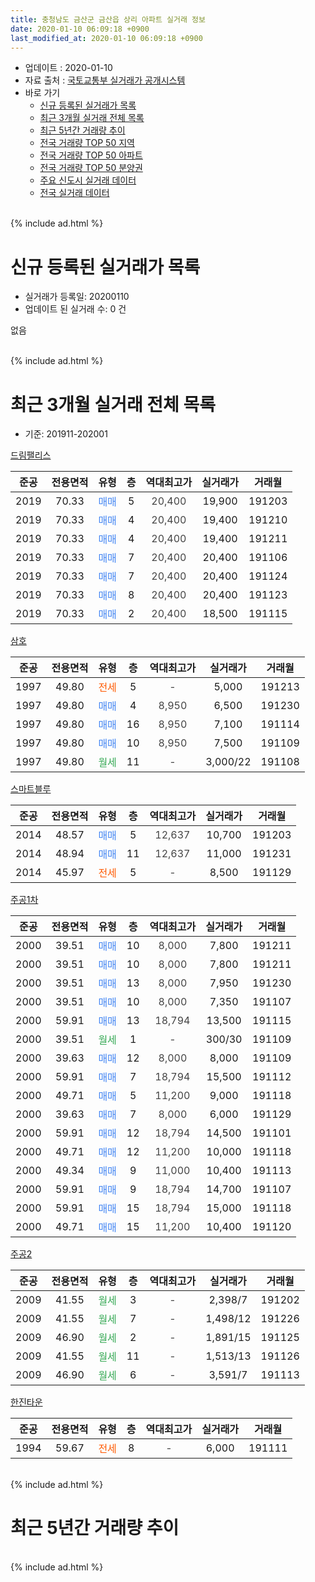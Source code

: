 ```yaml
---
title: 충청남도 금산군 금산읍 상리 아파트 실거래 정보
date: 2020-01-10 06:09:18 +0900
last_modified_at: 2020-01-10 06:09:18 +0900
---
```


* 업데이트 : 2020-01-10
* 자료 출처 : [국토교통부 실거래가 공개시스템](http://rt.molit.go.kr)
* 바로 가기
    * [신규 등록된 실거래가 목록](#신규-등록된-실거래가-목록)
    * [최근 3개월 실거래 전체 목록](#최근-3개월-실거래-전체-목록)
    * [최근 5년간 거래량 추이](#최근-5년간-거래량-추이)
    * [전국 거래량 TOP 50 지역](https://inasie.github.io/apt-trade-info/최근-3개월-전국에서-가장-거래가-많이-발생한-지역)
    * [전국 거래량 TOP 50 아파트](https://inasie.github.io/apt-trade-info/최근-3개월-전국에서-가장-거래가-많이-발생한-아파트)
    * [전국 거래량 TOP 50 분양권](https://inasie.github.io/apt-trade-info/최근-3개월-전국에서-가장-거래가-많이-발생한-분양권)
    * [주요 신도시 실거래 데이터](https://inasie.github.io/apt-trade-info/주요-신도시)
    * [전국 실거래 데이터](https://inasie.github.io/apt-trade-info/전국)
<br>
{% include ad.html %}
<br>

# 신규 등록된 실거래가 목록
* 실거래가 등록일: 20200110
* 업데이트 된 실거래 수: 0 건

없음

<br>
{% include ad.html %}
<br>

# 최근 3개월 실거래 전체 목록
* 기준: 201911-202001


[드림팰리스](https://search.naver.com/search.naver?query=%EC%B6%A9%EC%B2%AD%EB%82%A8%EB%8F%84+%EA%B8%88%EC%82%B0%EA%B5%B0+%EA%B8%88%EC%82%B0%EC%9D%8D+%EC%83%81%EB%A6%AC+%EB%93%9C%EB%A6%BC%ED%8C%B0%EB%A6%AC%EC%8A%A4)

|준공|전용면적|유형|층|역대최고가|실거래가|거래월|
|:---:|:---:|:---:|:---:|:---:|:---:|:---:|
|2019|70.33|<span style="color:#4285f3">매매</span>|5|<span style="color:#444444">20,400</span>|19,900|191203|
|2019|70.33|<span style="color:#4285f3">매매</span>|4|<span style="color:#444444">20,400</span>|19,400|191210|
|2019|70.33|<span style="color:#4285f3">매매</span>|4|<span style="color:#444444">20,400</span>|19,400|191211|
|2019|70.33|<span style="color:#4285f3">매매</span>|7|<span style="color:#444444">20,400</span>|20,400|191106|
|2019|70.33|<span style="color:#4285f3">매매</span>|7|<span style="color:#444444">20,400</span>|20,400|191124|
|2019|70.33|<span style="color:#4285f3">매매</span>|8|<span style="color:#444444">20,400</span>|20,400|191123|
|2019|70.33|<span style="color:#4285f3">매매</span>|2|<span style="color:#444444">20,400</span>|18,500|191115|

[삼호](https://search.naver.com/search.naver?query=%EC%B6%A9%EC%B2%AD%EB%82%A8%EB%8F%84+%EA%B8%88%EC%82%B0%EA%B5%B0+%EA%B8%88%EC%82%B0%EC%9D%8D+%EC%83%81%EB%A6%AC+%EC%82%BC%ED%98%B8)

|준공|전용면적|유형|층|역대최고가|실거래가|거래월|
|:---:|:---:|:---:|:---:|:---:|:---:|:---:|
|1997|49.80|<span style="color:#ff5a00">전세</span>|5|<span style="color:#444444">-</span>|5,000|191213|
|1997|49.80|<span style="color:#4285f3">매매</span>|4|<span style="color:#444444">8,950</span>|6,500|191230|
|1997|49.80|<span style="color:#4285f3">매매</span>|16|<span style="color:#444444">8,950</span>|7,100|191114|
|1997|49.80|<span style="color:#4285f3">매매</span>|10|<span style="color:#444444">8,950</span>|7,500|191109|
|1997|49.80|<span style="color:#34a853">월세</span>|11|<span style="color:#444444">-</span>|3,000/22|191108|

[스마트블루](https://search.naver.com/search.naver?query=%EC%B6%A9%EC%B2%AD%EB%82%A8%EB%8F%84+%EA%B8%88%EC%82%B0%EA%B5%B0+%EA%B8%88%EC%82%B0%EC%9D%8D+%EC%83%81%EB%A6%AC+%EC%8A%A4%EB%A7%88%ED%8A%B8%EB%B8%94%EB%A3%A8)

|준공|전용면적|유형|층|역대최고가|실거래가|거래월|
|:---:|:---:|:---:|:---:|:---:|:---:|:---:|
|2014|48.57|<span style="color:#4285f3">매매</span>|5|<span style="color:#444444">12,637</span>|10,700|191203|
|2014|48.94|<span style="color:#4285f3">매매</span>|11|<span style="color:#444444">12,637</span>|11,000|191231|
|2014|45.97|<span style="color:#ff5a00">전세</span>|5|<span style="color:#444444">-</span>|8,500|191129|

[주공1차](https://search.naver.com/search.naver?query=%EC%B6%A9%EC%B2%AD%EB%82%A8%EB%8F%84+%EA%B8%88%EC%82%B0%EA%B5%B0+%EA%B8%88%EC%82%B0%EC%9D%8D+%EC%83%81%EB%A6%AC+%EC%A3%BC%EA%B3%B51%EC%B0%A8)

|준공|전용면적|유형|층|역대최고가|실거래가|거래월|
|:---:|:---:|:---:|:---:|:---:|:---:|:---:|
|2000|39.51|<span style="color:#4285f3">매매</span>|10|<span style="color:#444444">8,000</span>|7,800|191211|
|2000|39.51|<span style="color:#4285f3">매매</span>|10|<span style="color:#444444">8,000</span>|7,800|191211|
|2000|39.51|<span style="color:#4285f3">매매</span>|13|<span style="color:#444444">8,000</span>|7,950|191230|
|2000|39.51|<span style="color:#4285f3">매매</span>|10|<span style="color:#444444">8,000</span>|7,350|191107|
|2000|59.91|<span style="color:#4285f3">매매</span>|13|<span style="color:#444444">18,794</span>|13,500|191115|
|2000|39.51|<span style="color:#34a853">월세</span>|1|<span style="color:#444444">-</span>|300/30|191109|
|2000|39.63|<span style="color:#4285f3">매매</span>|12|<span style="color:#444444">8,000</span>|8,000|191109|
|2000|59.91|<span style="color:#4285f3">매매</span>|7|<span style="color:#444444">18,794</span>|15,500|191112|
|2000|49.71|<span style="color:#4285f3">매매</span>|5|<span style="color:#444444">11,200</span>|9,000|191118|
|2000|39.63|<span style="color:#4285f3">매매</span>|7|<span style="color:#444444">8,000</span>|6,000|191129|
|2000|59.91|<span style="color:#4285f3">매매</span>|12|<span style="color:#444444">18,794</span>|14,500|191101|
|2000|49.71|<span style="color:#4285f3">매매</span>|12|<span style="color:#444444">11,200</span>|10,000|191118|
|2000|49.34|<span style="color:#4285f3">매매</span>|9|<span style="color:#444444">11,000</span>|10,400|191113|
|2000|59.91|<span style="color:#4285f3">매매</span>|9|<span style="color:#444444">18,794</span>|14,700|191107|
|2000|59.91|<span style="color:#4285f3">매매</span>|15|<span style="color:#444444">18,794</span>|15,000|191118|
|2000|49.71|<span style="color:#4285f3">매매</span>|15|<span style="color:#444444">11,200</span>|10,400|191120|

[주공2](https://search.naver.com/search.naver?query=%EC%B6%A9%EC%B2%AD%EB%82%A8%EB%8F%84+%EA%B8%88%EC%82%B0%EA%B5%B0+%EA%B8%88%EC%82%B0%EC%9D%8D+%EC%83%81%EB%A6%AC+%EC%A3%BC%EA%B3%B52)

|준공|전용면적|유형|층|역대최고가|실거래가|거래월|
|:---:|:---:|:---:|:---:|:---:|:---:|:---:|
|2009|41.55|<span style="color:#34a853">월세</span>|3|<span style="color:#444444">-</span>|2,398/7|191202|
|2009|41.55|<span style="color:#34a853">월세</span>|7|<span style="color:#444444">-</span>|1,498/12|191226|
|2009|46.90|<span style="color:#34a853">월세</span>|2|<span style="color:#444444">-</span>|1,891/15|191125|
|2009|41.55|<span style="color:#34a853">월세</span>|11|<span style="color:#444444">-</span>|1,513/13|191126|
|2009|46.90|<span style="color:#34a853">월세</span>|6|<span style="color:#444444">-</span>|3,591/7|191113|

[한진타운](https://search.naver.com/search.naver?query=%EC%B6%A9%EC%B2%AD%EB%82%A8%EB%8F%84+%EA%B8%88%EC%82%B0%EA%B5%B0+%EA%B8%88%EC%82%B0%EC%9D%8D+%EC%83%81%EB%A6%AC+%ED%95%9C%EC%A7%84%ED%83%80%EC%9A%B4)

|준공|전용면적|유형|층|역대최고가|실거래가|거래월|
|:---:|:---:|:---:|:---:|:---:|:---:|:---:|
|1994|59.67|<span style="color:#ff5a00">전세</span>|8|<span style="color:#444444">-</span>|6,000|191111|


<br>
{% include ad.html %}
<br>

# 최근 5년간 거래량 추이


<div style="width:100%;">
    <canvas id="deal_progress" height="200"></canvas>
</div>

<script>
new Chart(document.getElementById("deal_progress"), {
    type: 'line',
    data: {
        labels: ['201501','201502','201503','201504','201505','201506','201507','201508','201509','201510','201511','201512','201601','201602','201603','201604','201605','201606','201607','201608','201609','201610','201611','201612','201701','201702','201703','201704','201705','201706','201707','201708','201709','201710','201711','201712','201801','201802','201803','201804','201805','201806','201807','201808','201809','201810','201811','201812','201901','201902','201903','201904','201905','201906','201907','201908','201909','201910','201911','201912','202001'],
        datasets: [{
            label: '매매',
            pointRadius: 1,
            data: [23, 10, 10, 7, 6, 31, 23, 33, 25, 31, 24, 20, 5, 15, 13, 8, 18, 17, 8, 11, 9, 16, 11, 4, 11, 9, 21, 7, 3, 7, 12, 11, 6, 10, 15, 5, 15, 6, 11, 15, 9, 13, 5, 4, 7, 9, 13, 9, 6, 5, 12, 4, 7, 11, 8, 6, 4, 12, 18, 9, 0],
            borderColor: "rgba(255, 201, 14, 1)",
            backgroundColor: "rgba(255, 201, 14, 0.5)",
            fill: false,
            lineTension: 0
        },{
            label: '전월세',
            pointRadius: 1,
            data: [2, 8, 11, 13, 26, 16, 12, 10, 12, 19, 18, 9, 17, 10, 13, 9, 4, 13, 14, 9, 11, 9, 6, 8, 2, 7, 9, 12, 26, 7, 14, 7, 6, 5, 7, 3, 8, 3, 12, 8, 7, 4, 8, 6, 6, 10, 1, 8, 6, 3, 6, 10, 34, 6, 7, 8, 4, 19, 7, 3, 0],
            borderColor: "rgba(0, 141, 185, 1)",
            backgroundColor: "rgba(0, 141, 185, 0.5)",
            fill: false,
            lineTension: 0
        }
        ]
    },
    options: {
        responsive: true,
        title: {
            display: false
        },
        tooltips: {
            mode: 'index',
            intersect: false
        },
        hover: {
            mode: 'nearest',
            intersect: true
        },
        scales: {
            xAxes: [{
                display: true,
                scaleLabel: {
                    display: true,
                    labelString: '년/월'
                }
            }],
            yAxes: [{
                display: true,
                ticks: {
                    suggestedMin: 0,
                },
                scaleLabel: {
                    display: true,
                    labelString: '실거래 수'
                }
            }]
        }
    }
});

</script>


<br>
{% include ad.html %}
<br>

